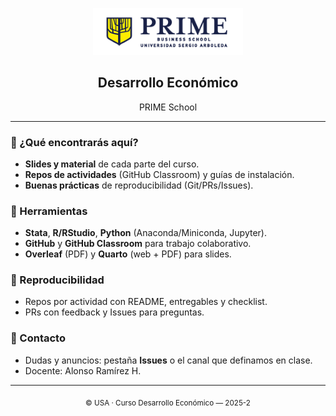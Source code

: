 <!-- Banner / Logo -->
<p align="center">
  <img src="./assets/PRIME_final-01.png" alt="USA_logo" width="240">
</p>

<h2 align="center">Desarrollo Económico</h2>
<p align="center">
 PRIME School
</p>

---

### 🚀 ¿Qué encontrarás aquí?
- **Slides y material** de cada parte del curso.
- **Repos de actividades** (GitHub Classroom) y guías de instalación.
- **Buenas prácticas** de reproducibilidad (Git/PRs/Issues).


### 🧰 Herramientas
- **Stata**, **R/RStudio**, **Python** (Anaconda/Miniconda, Jupyter).
- **GitHub** y **GitHub Classroom** para trabajo colaborativo.
- **Overleaf** (PDF) y **Quarto** (web + PDF) para slides.

### 🧪 Reproducibilidad
- Repos por actividad con README, entregables y checklist.
- PRs con feedback y Issues para preguntas.

### 📣 Contacto
- Dudas y anuncios: pestaña **Issues** o el canal que definamos en clase.
- Docente: Alonso Ramírez H.

---

<p align="center">
  <sub>© USA · Curso Desarrollo Económico — 2025-2</sub>
</p>
